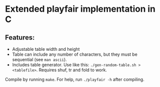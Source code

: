 # Extended playfair implementation in C
## Features:
 - Adjustable table width and height
 - Table can include any number of characters, but they must be sequential (see `man ascii`).
 - Includes table generator. Use like this: `./gen-random-table.sh > <tablefile>`. Requires shuf, tr and fold to work.

Compile by running `make`.
For help, run `./playfair -h` after compiling.
